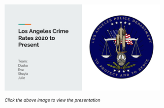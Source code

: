 
[<img alt="Los Angeles Crime Rates 2020 to Present" width="800px" src="Images/Presentation Cover.png" />](https://www.google.com/)

###### _Click the above image to view the presentation_

